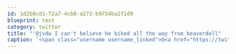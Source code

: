 ```yaml
---
id: 1d2b8cd1-72a7-4cb8-a272-b9754ba2f1d9
blueprint: text
category: twitter
title: "'@jvdw I can't believe he biked all the way from beaverdell"
caption: '<span class="username username_linked">@<a href="https://twitter.com/jvdw" title="John van der Woude">jvdw</a></span> I can''t believe he biked all the way from beaverdell'
---
```


